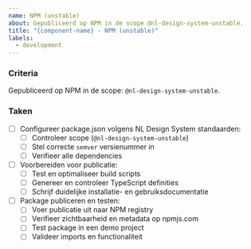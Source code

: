 ```yaml
---
name: NPM (unstable)
about: Gepubliceerd op NPM in de scope @nl-design-system-unstable.
title: "{component-name} - NPM (unstable)"
labels:
  - development
---
```


### Criteria

Gepubliceerd op NPM in de scope: `@nl-design-system-unstable`.

### Taken

- [ ] Configureer package.json volgens NL Design System standaarden: 
    - [ ] Controleer scope (`@nl-design-system-unstable`)
    - [ ] Stel correcte `semver` versienummer in
    - [ ] Verifieer alle dependencies
- [ ] Voorbereiden voor publicatie: 
    - [ ] Test en optimaliseer build scripts
    - [ ] Genereer en controleer TypeScript definities
    - [ ] Schrijf duidelijke installatie- en gebruiksdocumentatie
- [ ] Package publiceren en testen: 
    - [ ] Voer publicatie uit naar NPM registry
    - [ ] Verifieer zichtbaarheid en metadata op npmjs.com
    - [ ] Test package in een demo project
    - [ ] Valideer imports en functionaliteit
